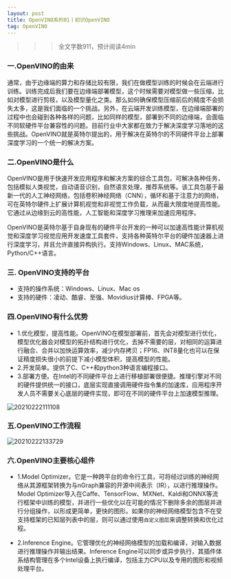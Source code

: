 ```yaml
---
layout: post
title: OpenVINO系列01丨初识OpenVINO
tag: OpenVINO
---
```



>>> 全文字数911，预计阅读4min

### 一.OpenVINO的由来

通常，由于边缘端的算力和存储比较有限，我们在做模型训练的时候会在云端进行训练。训练完成后我们要在边缘端部署模型，这个时候需要对模型做一些压缩，比如对模型进行剪枝，以及模型量化之类。那么如何确保模型压缩前后的精度不会损失太多，这是我们面临的一个挑战。另外，在云端开发训练模型，在边缘端部署的过程中也会碰到各种各样的问题，比如同样的模型，部署到不同的边缘端，会面临不同软硬件平台兼容性的问题。目前行业中大家都在致力于解决深度学习落地的这些挑战。OpenVINO就是英特尔提出的，用于解决在英特尔的不同硬件平台上部署深度学习的一个统一的解决方案。


### 二.OpenVINO是什么

OpenVINO是用于快速开发应用程序和解决方案的综合工具包，可解决各种任务，包括模拟人类视觉，自动语音识别，自然语言处理，推荐系统等。该工具包基于最新一代的人工神经网络，包括卷积神经网络（CNN），循环和基于注意力的网络，可在英特尔硬件上扩展计算机视觉和非视觉工作负载，从而最大限度地提高性能。它通过从边缘到云的高性能，人工智能和深度学习推理来加速应用程序。

OpenVINO是英特尔基于自身现有的硬件平台开发的一种可以加速高性能计算机视觉和深度学习视觉应用开发速度工具套件，支持各种英特尔平台的硬件加速器上进行深度学习，并且允许直接异构执行。支持Windows、Linux、MAC系统，Python/C++语言。

### 三. OpenVINO支持的平台
- 支持的操作系统：Windows、Linux、Mac os
- 支持的硬件：凌动、酷睿、至强、Movidius计算棒、FPGA等。

### 四.OpenVINO有什么优势

- 1.优化模型，提高性能。OpenVINO在模型部署前，首先会对模型进行优化，模型优化器会对模型的拓扑结构进行优化，去掉不需要的层，对相同的运算进行融合、合并以加快运算效率，减少内存拷贝；FP16、INT8量化也可以在保证精度损失很小的前提下减小模型体积，提高模型的性能。
- 2.开发简单。提供了C、C++和python3种语言编程接口。
- 3.部署方便。在Intel的不同硬件平台上进行移植部署很便捷。推理引擎对不同的硬件提供统一的接口，底层实现直接调用硬件指令集的加速库，应用程序开发人员不需要关心底层的硬件实现，即可在不同的硬件平台上加速模型推理。

![20210222111108](https://cdn.jsdelivr.net/gh/luckykang/picture_bed/blogs_images/20210222111108.png)

### 五.OpenVINO工作流程

![20210222133729](https://cdn.jsdelivr.net/gh/luckykang/picture_bed/blogs_images/20210222133729.png)

### 六.OpenVINO主要核心组件

- 1.Model Optimizer。它是一种跨平台的命令行工具，可将经过训练的神经网络从其源框架转换为与nGraph兼容的开源中间表示（IR），以进行推理操作。Model Optimizer导入在Caffe、TensorFlow、MXNet、Kaldi和ONNX等流行框架中训练的模型，并进行一些优化以在可能的情况下删除多余的图层并进行分组操作，以形成更简单，更快的图形。如果你的神经网络模型包含不在受支持框架的已知层列表中的层，则可以通过使用`自定义图层`来调整转换和优化过程。

- 2.Inference Engine。它管理优化的神经网络模型的加载和编译，对输入数据进行推理操作并输出结果。Inference Engine可以同步或异步执行，其插件体系结构管理在多个Intel设备上执行编译，包括主力CPU以及专用的图形和视频处理平台。